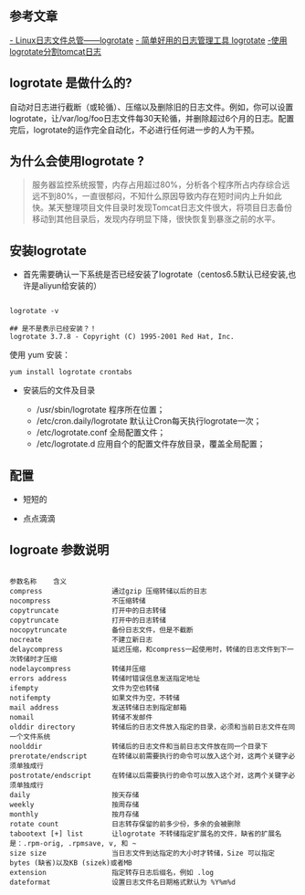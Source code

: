 ## 参考文章

[- Linux日志文件总管——logrotate](https://linux.cn/article-4126-1.html)
[- 简单好用的日志管理工具 logrotate](http://www.cnblogs.com/futeng/p/4785206.html)
[-使用logrotate分割tomcat日志](http://www.52os.net/articles/using-logrotate-manage-tomcat-logs.html)

## logrotate 是做什么的?

自动对日志进行截断（或轮循）、压缩以及删除旧的日志文件。例如，你可以设置logrotate，让/var/log/foo日志文件每30天轮循，并删除超过6个月的日志。配置完后，logrotate的运作完全自动化，不必进行任何进一步的人为干预。

## 为什么会使用logrotate ?

> 服务器监控系统报警，内存占用超过80%，分析各个程序所占内存综合远远不到80%，一直很郁闷，不知什么原因导致内存在短时间内上升如此快。某天整理项目文件目录时发现Tomcat日志文件很大，将项目日志备份移动到其他目录后，发现内存明显下降，很快恢复到暴涨之前的水平。


## 安装logrotate

+ 首先需要确认一下系统是否已经安装了logrotate（centos6.5默认已经安装,也许是aliyun给安装的）

```shell

logrotate -v

## 是不是表示已经安装？！
logrotate 3.7.8 - Copyright (C) 1995-2001 Red Hat, Inc.

```

使用 yum 安装：

``` shell
yum install logrotate crontabs
```

+ 安装后的文件及目录

	- /usr/sbin/logrotate 程序所在位置；
	- /etc/cron.daily/logrotate 默认让Cron每天执行logrotate一次；
	- /etc/logrotate.conf 全局配置文件；
	- /etc/logrotate.d 应用自个的配置文件存放目录，覆盖全局配置；


## 配置

+ 短短的

+ 点点滴滴



## logroate 参数说明

``` shell

参数名称    含义
compress                 通过gzip 压缩转储以后的日志
nocompress               不压缩转储
copytruncate             打开中的日志转储
copytruncate             打开中的日志转储
nocopytruncate           备份日志文件，但是不截断
nocreate                 不建立新日志
delaycompress            延迟压缩，和compress一起使用时，转储的日志文件到下一次转储时才压缩
nodelaycompress          转储并压缩
errors address           转储时错误信息发送指定地址
ifempty                  文件为空也转储
notifempty               如果文件为空，不转储
mail address             发送转储日志到指定邮箱
nomail                   转储不发邮件
olddir directory         转储后的日志文件放入指定的目录，必须和当前日志文件在同一个文件系统
noolddir                 转储后的日志文件和当前日志文件放在同一个目录下
prerotate/endscript      在转储以前需要执行的命令可以放入这个对，这两个关键字必须单独成行
postrotate/endscript     在转储以后需要执行的命令可以放入这个对，这两个关键字必须单独成行
daily                    按天存储
weekly                   按周存储
monthly                  按月存储
rotate count             日志转存保留的前多少份，多余的会被删除
tabootext [+] list       让logrotate 不转储指定扩展名的文件，缺省的扩展名是：.rpm-orig, .rpmsave, v, 和 ~
size size           	 当日志文件到达指定的大小时才转储，Size 可以指定 bytes (缺省)以及KB (sizek)或者MB
extension            	 指定转存日志后缀名，例如 .log
dateformat           	 设置日志文件名日期格式默认为 %Y%m%d

```








